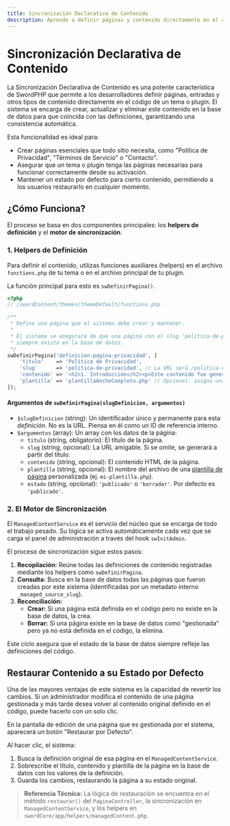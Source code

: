 ```yaml
---
title: Sincronización Declarativa de Contenido
description: Aprende a definir páginas y contenido directamente en el código de tu tema, permitiendo que SwordPHP los cree y gestione automáticamente.
---
```


# Sincronización Declarativa de Contenido

La Sincronización Declarativa de Contenido es una potente característica de SwordPHP que permite a los desarrolladores definir páginas, entradas y otros tipos de contenido directamente en el código de un tema o plugin. El sistema se encarga de crear, actualizar y eliminar este contenido en la base de datos para que coincida con las definiciones, garantizando una consistencia automática.

Esta funcionalidad es ideal para:

-   Crear páginas esenciales que todo sitio necesita, como "Política de Privacidad", "Términos de Servicio" o "Contacto".
-   Asegurar que un tema o plugin tenga las páginas necesarias para funcionar correctamente desde su activación.
-   Mantener un estado por defecto para cierto contenido, permitiendo a los usuarios restaurarlo en cualquier momento.

## ¿Cómo Funciona?

El proceso se basa en dos componentes principales: los **helpers de definición** y el **motor de sincronización**.

### 1. Helpers de Definición

Para definir el contenido, utilizas funciones auxiliares (helpers) en el archivo `functions.php` de tu tema o en el archivo principal de tu plugin.

La función principal para esto es `swDefinirPagina()`.

```php
<?php
// /swordContent/themes/themeDefault/functions.php

/**
 * Define una página que el sistema debe crear y mantener.
 *
 * El sistema se asegurará de que una página con el slug 'politica-de-privacidad'
 * siempre exista en la base de datos.
 */
swDefinirPagina('definicion-pagina-privacidad', [
    'titulo'    => 'Política de Privacidad',
    'slug'      => 'politica-de-privacidad', // La URL será /politica-de-privacidad
    'contenido' => '<h2>1. Introducción</h2><p>Este contenido fue generado desde el código del tema y puede ser restaurado en cualquier momento.</p>',
    'plantilla' => 'plantillaAnchoCompleto.php' // Opcional: asigna una plantilla de página.
]);
```

#### Argumentos de `swDefinirPagina(slugDefinicion, argumentos)`

-   `$slugDefinicion` (string): Un identificador único y permanente para esta _definición_. No es la URL. Piensa en él como un ID de referencia interno.
-   `$argumentos` (array): Un array con los datos de la página:
    -   `titulo` (string, obligatorio): El título de la página.
    -   `slug` (string, opcional): La URL amigable. Si se omite, se generará a partir del título.
    -   `contenido` (string, opcional): El contenido HTML de la página.
    -   `plantilla` (string, opcional): El nombre del archivo de una [plantilla de página](https://www.google.com/search?q=/desarrollo-temas/plantillas-pagina) personalizada (ej. `mi-plantilla.php`).
    -   `estado` (string, opcional): `'publicado'` o `'borrador'`. Por defecto es `'publicado'`.

### 2\. El Motor de Sincronización

El `ManagedContentService` es el servicio del núcleo que se encarga de todo el trabajo pesado. Su lógica se activa automáticamente cada vez que se carga el panel de administración a través del hook `swInitAdmin`.

El proceso de sincronización sigue estos pasos:

1.  **Recopilación:** Reúne todas las definiciones de contenido registradas mediante los helpers como `swDefinirPagina`.
2.  **Consulta:** Busca en la base de datos todas las páginas que fueron creadas por este sistema (identificadas por un metadato interno `_managed_source_slug`).
3.  **Reconciliación:**
    -   **Crear:** Si una página está definida en el código pero no existe en la base de datos, la crea.
    -   **Borrar:** Si una página existe en la base de datos como "gestionada" pero ya no está definida en el código, la elimina.

Este ciclo asegura que el estado de la base de datos siempre refleje las definiciones del código.

## Restaurar Contenido a su Estado por Defecto

Una de las mayores ventajas de este sistema es la capacidad de revertir los cambios. Si un administrador modifica el contenido de una página gestionada y más tarde desea volver al contenido original definido en el código, puede hacerlo con un solo clic.

En la pantalla de edición de una página que es gestionada por el sistema, aparecerá un botón "Restaurar por Defecto".

Al hacer clic, el sistema:

1.  Busca la definición original de esa página en el `ManagedContentService`.
2.  Sobrescribe el título, contenido y plantilla de la página en la base de datos con los valores de la definición.
3.  Guarda los cambios, restaurando la página a su estado original.

> **Referencia Técnica:** La lógica de restauración se encuentra en el método `restaurar()` del `PaginaController`, la sincronización en `ManagedContentService`, y los helpers en `swordCore/app/helpers/managedContent.php`.

